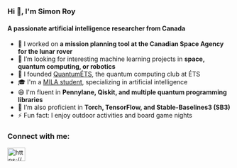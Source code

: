 ### Hi 👋, I'm Simon Roy  
#### A passionate artificial intelligence researcher from Canada  

- 🔭 I worked on **a mission planning tool at the Canadian Space Agency for the lunar rover**  
- 🌱 I’m looking for interesting machine learning projects in **space, quantum computing, or robotics**  
- 👯 I founded [QuantumÉTS](https://quantumets.etsmtl.ca/), the quantum computing club at ÉTS  
- 🎓 I'm a [MILA student](https://mila.quebec/en/directory/simon-roy), specializing in artificial intelligence  
- 😄 I'm fluent in **Pennylane, Qiskit, and multiple quantum programming libraries**  
- 🤖 I’m also proficient in **Torch, TensorFlow, and Stable-Baselines3 (SB3)**  
- ⚡ Fun fact: I enjoy outdoor activities and board game nights  

<h3 align="left">Connect with me:</h3>
<p align="left">
<a href="https://www.linkedin.com/in/simonroy99/" target="blank"><img align="center" src="https://raw.githubusercontent.com/rahuldkjain/github-profile-readme-generator/master/src/images/icons/Social/linked-in-alt.svg" alt="https://www.linkedin.com/in/simonroy99/" height="30" width="40" /></a>
</p>
